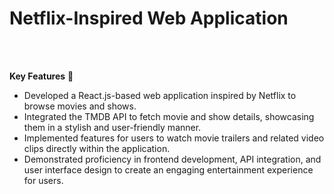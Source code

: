    # Netflix-Inspired Web Application
 <br>
 <br>
 
 __Key Features__ 🔑
 
  - Developed a React.js-based web application inspired by Netflix to browse movies and shows.
  - Integrated the TMDB API to fetch movie and show details, showcasing them in a stylish and user-friendly manner.
  - Implemented features for users to watch movie trailers and related video clips directly within the application.
  - Demonstrated proficiency in frontend development, API integration, and user interface design to create an engaging entertainment experience for users.
